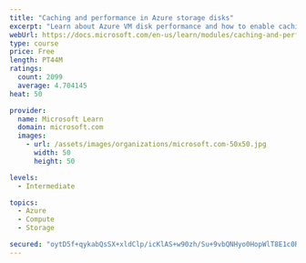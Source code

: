 ```yaml
---
title: "Caching and performance in Azure storage disks"
excerpt: "Learn about Azure VM disk performance and how to enable caching to help optimize read and write access to storage."
webUrl: https://docs.microsoft.com/en-us/learn/modules/caching-and-performance-azure-storage-and-disks/
type: course
price: Free
length: PT44M
ratings:
  count: 2099
  average: 4.704145
heat: 50

provider:
  name: Microsoft Learn
  domain: microsoft.com
  images:
    - url: /assets/images/organizations/microsoft.com-50x50.jpg
      width: 50
      height: 50

levels:
  - Intermediate

topics:
  - Azure
  - Compute
  - Storage

secured: "oytD5f+qykabQsSX+xldClp/icKlAS+w90zh/Su+9vbQNHyo0HopWlT8E1c0ReH7ZEjK6auBSMuZ+J84atqapl6rJGv6HHK2AAEXBHqGoerOmU5YtnVRfC6lqBWGucgTq3rXXfvgSa7lzSbjA5q5l6V7BcL9zZdZqXgyjvCxsmz1oBS8XX/VQUzlbgX51WL1USE0ZQzPm8WVXaY1sEWej0+pmI4uZ+Qbxjeov+xy/2nHdtqQUaRUZCaoWKkJ3MEJ5n0BoLoDB1Xv10X4Mb7PUyzQrK7w9R3dZ4hZ4kLgy1VyYar+pyKCpKL6jYiLHd17+x7LvBVJWb+g42+Imq9px11Hu1Sgv7QxIFbb2n6yd3KQ3kJId7M/k+BYpHheIUF7/rjSHje+Wf7FX/y9Axsf4dxyFX80vuSuD4B5vhM9wxo=;MY34xXVHcc7sMlAGJqpuhw=="
---
```


